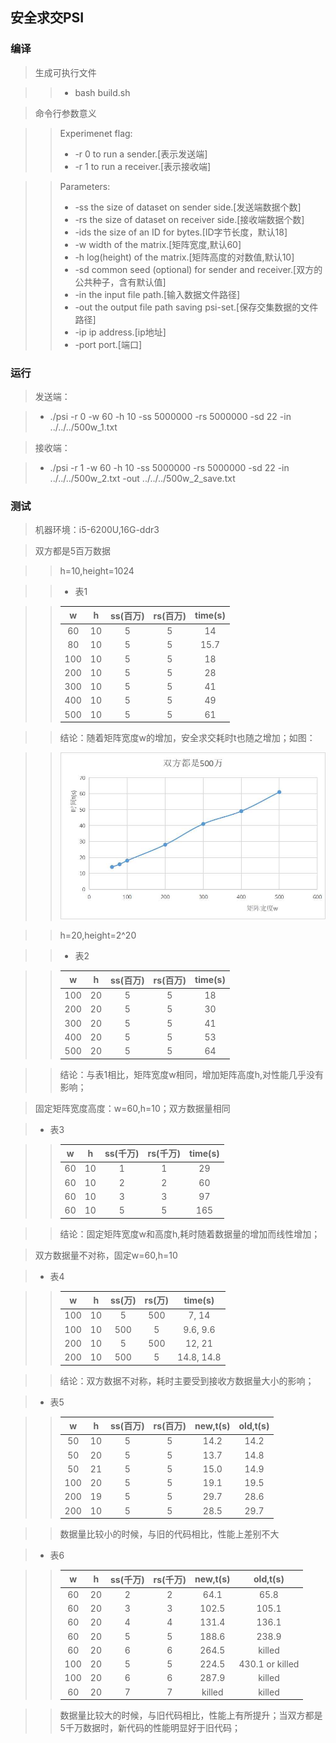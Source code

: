 ## 安全求交PSI
### 编译

> 生成可执行文件 
 
>>+ bash build.sh

> 命令行参数意义 
 
>> Experimenet flag:
>>+ -r 0    to run a sender.[表示发送端]  
>>+ -r 1    to run a receiver.[表示接收端]  

>> Parameters:
>>+ -ss     the size of dataset on sender side.[发送端数据个数]  
>>+ -rs     the size of dataset on receiver side.[接收端数据个数]  
>>+ -ids    the size of an ID for bytes.[ID字节长度，默认18]  
>>+ -w      width of the matrix.[矩阵宽度,默认60]  
>>+ -h      log(height) of the matrix.[矩阵高度的对数值,默认10]  
>>+ -sd     common seed (optional) for sender and receiver.[双方的公共种子，含有默认值]  
>>+ -in     the input file path.[输入数据文件路径]  
>>+ -out    the output file path saving psi-set.[保存交集数据的文件路径]  
>>+ -ip     ip address.[ip地址]  
>>+ -port   port.[端口] 

### 运行  

> 发送端：  

>+ ./psi -r 0 -w 60 -h 10 -ss 5000000 -rs 5000000 -sd 22 -in ../../../500w_1.txt  

> 接收端：

>+ ./psi -r 1 -w 60 -h 10 -ss 5000000 -rs 5000000 -sd 22 -in ../../../500w_2.txt -out ../../../500w_2_save.txt

### 测试  

> 机器环境：i5-6200U,16G-ddr3  

> 双方都是5百万数据  

>> h=10,height=1024  

>>+ 表1  

>> | w | h  | ss(百万) | rs(百万) | time(s) |  
>> | :---: | :---: | :---: | :---: | :---: |  
>> | 60  | 10 | 5 | 5 | 14 |  
>> | 80  | 10 | 5 | 5 | 15.7 |
>> | 100 | 10 | 5 | 5 | 18 |
>> | 200 | 10 | 5 | 5 | 28 |
>> | 300 | 10 | 5 | 5 | 41 |
>> | 400 | 10 | 5 | 5 | 49 |
>> | 500 | 10 | 5 | 5 | 61 |  

>> 结论：随着矩阵宽度w的增加，安全求交耗时t也随之增加；如图：  

>> ![ images ](500w.jpg)

>> h=20,height=2^20  

>>+ 表2  

>> | w | h  | ss(百万) | rs(百万) | time(s) |  
>> | :---: | :---: | :---: | :---: | :---: |  
>> | 100 | 20 | 5 | 5 | 18 |
>> | 200 | 20 | 5 | 5 | 30 |
>> | 300 | 20 | 5 | 5 | 41 |
>> | 400 | 20 | 5 | 5 | 53 |
>> | 500 | 20 | 5 | 5 | 64 |  

>> 结论：与表1相比，矩阵宽度w相同，增加矩阵高度h,对性能几乎没有影响；

> 固定矩阵宽度高度：w=60,h=10；双方数据量相同  

>+ 表3  

>> | w | h  | ss(千万) | rs(千万) | time(s) |  
>> | :---: | :---: | :---: | :---: | :---: |  
>> | 60 | 10 | 1 | 1 | 29 |
>> | 60 | 10 | 2 | 2 | 60 |
>> | 60 | 10 | 3 | 3 | 97 |
>> | 60 | 10 | 5 | 5 | 165 |  

>> 结论：固定矩阵宽度w和高度h,耗时随着数据量的增加而线性增加；

> 双方数据量不对称，固定w=60,h=10
 
>+ 表4  

>> | w | h  | ss(万) | rs(万) | time(s) |  
>> | :---: | :---: | :---: | :---: | :---: |  
>> | 100 | 10 | 5 | 500 | 7, 14 |
>> | 100 | 10 | 500 | 5 | 9.6, 9.6 |
>> | 200 | 10 | 5 | 500 | 12, 21 |
>> | 200 | 10 | 500 | 5 | 14.8, 14.8 | 

>> 结论：双方数据不对称，耗时主要受到接收方数据量大小的影响；

>+ 表5

>> | w | h  | ss(百万) | rs(百万) | new,t(s) | old,t(s) |
>> | :---: | :---: | :---: | :---: | :---: | :---: |
>> | 50 | 10 | 5 | 5 | 14.2 | 14.2 |
>> | 50 | 20 | 5 | 5 | 13.7 | 14.8 |
>> | 50 | 21 | 5 | 5 | 15.0 | 14.9 |
>> | 100 | 20 | 5 | 5 | 19.1 | 19.5 |
>> | 200 | 19 | 5 | 5 | 29.7 | 28.6  |
>> | 200 | 10 | 5 | 5 | 28.5 | 29.7  |

>> 数据量比较小的时候，与旧的代码相比，性能上差别不大

>+ 表6

>> | w | h  | ss(千万) | rs(千万) | new,t(s) | old,t(s) |
>> | :---: | :---: | :---: | :---: | :---: | :---: |
>> | 60 | 20 | 2 | 2 | 64.1 | 65.8 |
>> | 60 | 20 | 3 | 3 | 102.5 | 105.1 |
>> | 60 | 20 | 4 | 4 | 131.4 | 136.1 |
>> | 60 | 20 | 5 | 5 | 188.6 | 238.9 |
>> | 60 | 20 | 6 | 6 | 264.5 | killed |
>> | 100 | 20 | 5 | 5 | 224.5 | 430.1 or killed  |
>> | 100 | 20 | 6 | 6 | 287.9 | killed |
>> | 60 | 20 | 7 | 7 | killed | killed |

>> 数据量比较大的时候，与旧代码相比，性能上有所提升；当双方都是5千万数据时，新代码的性能明显好于旧代码；